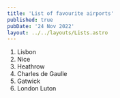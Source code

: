 ```yaml
---
title: 'List of favourite airports'
published: true
pubDate: '24 Nov 2022'
layout: ../../layouts/Lists.astro
---
```


1. Lisbon
2. Nice
3. Heathrow
4. Charles de Gaulle
5. Gatwick
6. London Luton